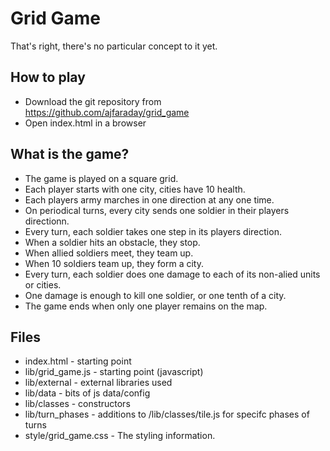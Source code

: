 # Grid Game

That's right, there's no particular concept to it yet.

## How to play

* Download the git repository from https://github.com/ajfaraday/grid_game
* Open index.html in a browser

## What is the game?

* The game is played on a square grid.
* Each player starts with one city, cities have 10 health.
* Each players army marches in one direction at any one time.
* On periodical turns, every city sends one soldier in their players directionn.
* Every turn, each soldier takes one step in its players direction.
* When a soldier hits an obstacle, they stop.
* When allied soldiers meet, they team up.
* When 10 soldiers team up, they form a city.
* Every turn, each soldier does one damage to each of its non-alied units or cities.
* One damage is enough to kill one soldier, or one tenth of a city.
* The game ends when only one player remains on the map.

## Files

* index.html - starting point
* lib/grid_game.js - starting point (javascript)
* lib/external - external libraries used
* lib/data - bits of js data/config
* lib/classes - constructors
* lib/turn_phases - additions to /lib/classes/tile.js for specifc phases of turns
* style/grid_game.css - The styling information.